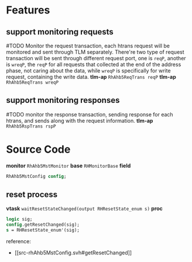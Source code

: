 # Features
## support monitoring requests
#TODO 
Monitor the request transaction, each htrans request will be monitored and sent through TLM separately.
There're two type of request transaction will be sent through different request port, one is `reqP`, another is `wreqP`, the `reqP` for all requests that collected at the end of the address phase, not caring about the data, while `wreqP` is specifically for write request, containing the write data.
**tlm-ap** `RhAhb5ReqTrans reqP`
**tlm-ap** `RhAhb5ReqTrans wreqP`

## support monitoring responses
#TODO 
monitor the response transaction, sending response for each htrans, and sends along with the request information. 
**tlm-ap** `RhAhb5RspTrans rspP`
# Source Code
**monitor** `RhAhb5MstMonitor`
**base** `RHMonitorBase`
**field**
```systemverilog
RhAhb5MstConfig config;
```
## reset process
**vtask** `waitResetStateChanged(output RHResetState_enum s)`
**proc**
```systemverilog
logic sig;
config.getResetChanged(sig);
s = RHResetState_enum'(sig);
```
reference:
- [[src-rhAhb5MstConfig.svh#getResetChanged]]
